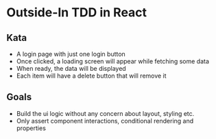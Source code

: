 # Outside-In TDD in React

## Kata

- A login page with just one login button
- Once clicked, a loading screen will appear while fetching some data
- When ready, the data will be displayed
- Each item will have a delete button that will remove it

## Goals

- Build the ui logic without any concern about layout, styling etc.
- Only assert component interactions, conditional rendering and properties
